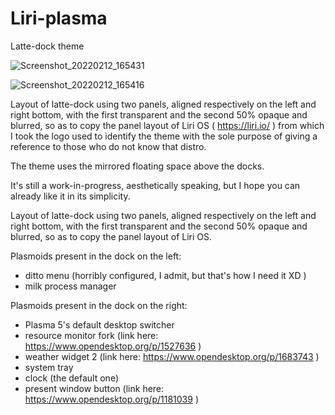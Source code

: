 # Liri-plasma
Latte-dock theme

![Screenshot_20220212_165431](https://user-images.githubusercontent.com/54171779/153717545-b69b41f4-df1d-4b27-b4bb-10ecbebda203.png)

![Screenshot_20220212_165416](https://user-images.githubusercontent.com/54171779/153717554-ab1d7315-0bde-41d8-95d7-2907e4d14449.png)


Layout of latte-dock using two panels, aligned respectively on the left and right bottom, with the first transparent and the second 50% opaque and blurred, so as to copy the panel layout of Liri OS ( https://liri.io/ ) from which I took the logo used to identify the theme with the sole purpose of giving a reference to those who do not know that distro.

The theme uses the mirrored floating space above the docks.

It's still a work-in-progress, aesthetically speaking, but I hope you can already like it in its simplicity.

Layout of latte-dock using two panels, aligned respectively on the left and right bottom, with the first transparent and the second 50% opaque and blurred, so as to copy the panel layout of Liri OS.

Plasmoids present in the dock on the left:
- ditto menu (horribly configured, I admit, but that's how I need it XD )
- milk process manager

Plasmoids present in the dock on the right:
- Plasma 5's default desktop switcher
- resource monitor fork (link here: https://www.opendesktop.org/p/1527636 )
- weather widget 2 (link here: https://www.opendesktop.org/p/1683743 )
- system tray
- clock (the default one)
- present window button (link here: https://www.opendesktop.org/p/1181039 )
